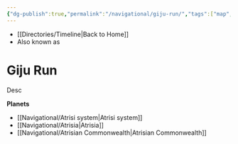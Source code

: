 ```yaml
---
{"dg-publish":true,"permalink":"/navigational/giju-run/","tags":["map","hyperlane","unfinished"],"dgHomeLink":false}
---
```


- [[Directories/Timeline\|Back to Home]]
- Also known as 

# Giju Run
Desc

**Planets**
- [[Navigational/Atrisi system\|Atrisi system]]
- [[Navigational/Atrisia\|Atrisia]]
- [[Navigational/Atrisian Commonwealth\|Atrisian Commonwealth]]
